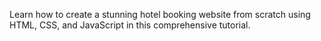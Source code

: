 Learn how to create a stunning hotel booking website from scratch using HTML, CSS, and JavaScript in this comprehensive tutorial.

